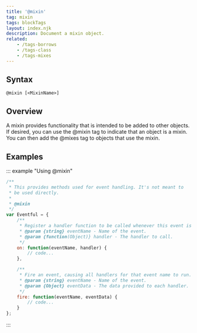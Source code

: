 ```yaml
---
title: '@mixin'
tag: mixin
tags: blockTags
layout: index.njk
description: Document a mixin object.
related:
    - /tags-borrows
    - /tags-class
    - /tags-mixes
---
```


## Syntax

`@mixin [<MixinName>]`


## Overview

A mixin provides functionality that is intended to be added to other objects. If desired, you can
use the @mixin tag to indicate that an object is a mixin. You can then add the @mixes tag to objects
that use the mixin.


## Examples

::: example "Using @mixin"

```js
/**
 * This provides methods used for event handling. It's not meant to
 * be used directly.
 *
 * @mixin
 */
var Eventful = {
    /**
     * Register a handler function to be called whenever this event is fired.
     * @param {string} eventName - Name of the event.
     * @param {function(Object)} handler - The handler to call.
     */
    on: function(eventName, handler) {
        // code...
    },

    /**
     * Fire an event, causing all handlers for that event name to run.
     * @param {string} eventName - Name of the event.
     * @param {Object} eventData - The data provided to each handler.
     */
    fire: function(eventName, eventData) {
        // code...
    }
};
```
:::
